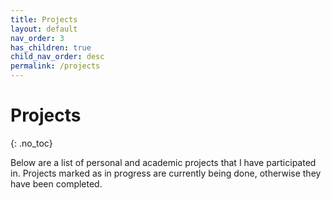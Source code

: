 ```yaml
---
title: Projects
layout: default
nav_order: 3
has_children: true
child_nav_order: desc
permalink: /projects
---
```

# Projects
{: .no_toc}

Below are a list of personal and academic projects that I have participated in. Projects marked as in progress are currently being done, otherwise they have been completed.
